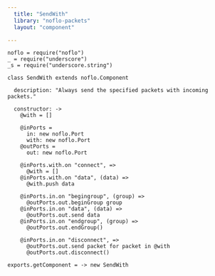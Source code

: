 ```yaml
---
  title: "SendWith"
  library: "noflo-packets"
  layout: "component"

---
```


    noflo = require("noflo")
    _ = require("underscore")
    _s = require("underscore.string")
    
    class SendWith extends noflo.Component
    
      description: "Always send the specified packets with incoming packets."
    
      constructor: ->
        @with = []
    
        @inPorts =
          in: new noflo.Port
          with: new noflo.Port
        @outPorts =
          out: new noflo.Port
    
        @inPorts.with.on "connect", =>
          @with = []
        @inPorts.with.on "data", (data) =>
          @with.push data
    
        @inPorts.in.on "begingroup", (group) =>
          @outPorts.out.beginGroup group
        @inPorts.in.on "data", (data) =>
          @outPorts.out.send data
        @inPorts.in.on "endgroup", (group) =>
          @outPorts.out.endGroup()
    
        @inPorts.in.on "disconnect", =>
          @outPorts.out.send packet for packet in @with
          @outPorts.out.disconnect()
    
    exports.getComponent = -> new SendWith
    
